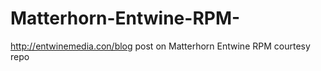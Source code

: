 Matterhorn-Entwine-RPM-
=======================

http://entwinemedia.con/blog post on Matterhorn Entwine RPM courtesy repo